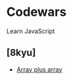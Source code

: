 # Codewars
Learn JavaScript

## [8kyu]
- [Array plus array](https://www.codewars.com/kata/5a2be17aee1aaefe2a000151/train/javascript)